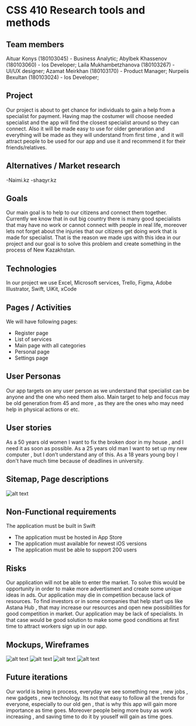 # CSS 410 Research tools and methods
## Team members
Aituar Konys (180103045) - Business Analytic;
Abylbek Khassenov (180103060) - Ios Developer;
Laila Mukhambetzhanova (180103267) - UI/UX designer;
Azamat Meirkhan (180103170) - Product Manager;
Nurpeiis Bexultan (180103024) - Ios Developer;
## Project
Our project is about to get chance for individuals to gain a help from a specialist for payment. Having map the costumer will choose needed specialist and the app will find the closest specialist around so they can connect. Also it will be made easy to use for older generation and everything will be made as they will understand from first time , and it will attract people to be used for our app and use it and recommend it for their friends/relatives.
## Alternatives / Market research
-Naimi.kz 
-shaqyr.kz
## Goals
Our main goal is to help to our citizens and connect them together. Currently we know that in out big country there is many good specialists that may have no work or cannot connect with people in real life, moreover lets not forget about the injuries that our citizens get doing work that is made for specialist. That is the reason we made ups with this idea in our project and our goal is to solve this problem and create something in the process of New Kazakhstan.
## Technologies
In our project we use Excel, Microsoft services, Trello, Figma, Adobe Illustrator, Swift, UiKit, xCode

## Pages / Activities 
We will have following pages:
- Register page
- List of services
- Main page with all categories
- Personal page
- Settings page

## User Personas
Our app targets on any user person as we understand that specialist can be anyone and the one who need them also. Main target to help and focus may be old generation from 45 and more , as they are the ones who may need help in physical actions or etc.
## User stories
As a 50 years old women I want to fix the broken door in my house , and I need it as soon as possible.
As a 25 years old man I want to set up my new computer , but I don’t understand any of this.
As a 18 years young boy I don't have much time because of deadlines in university.
## Sitemap, Page descriptions
![alt text](images/page-description/page-descriptions.png)
## Non-Functional requirements
The application must be built in Swift
- The application must be hosted in App Store
- The application must available for newest iOS versions
- The application must be able to support 200 users

## Risks
Our application will not be able to enter the market. To solve this would be opportunity in order to make more advertisment and create some unique ideas in ads. 
Our application may die in competition because lack of resources. To find investors or in some companies that help start ups like Astana Hub , that may increase our resources and open new possibilities for good competition in market.
Our application may be lack of specialists. In that case would be good solution to make some good conditions at first time to attract workers sign up in our app.
## Mockups, Wireframes
![alt text](images/mockups/account.png)
![alt text](images/mockups/enter1.png)
![alt text](images/mockups/enter2.png)
![alt text](images/mockups/main-page.png)
## Future iterations
Our world is being in process, everyday we see something new , new jobs , new gadgets , new technology. Its not that easy to follow all the trends for everyone, especially to our old gen , that is why this app will gain more importance as time goes. Moreover people being more busy as work increasing , and saving time to do it by youself will gain as time goes.
